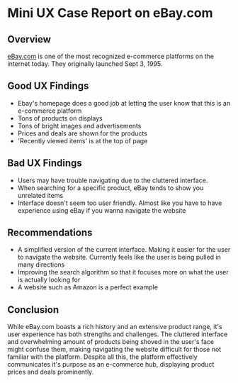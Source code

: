 # Mini UX Case Report on eBay.com

## Overview

[eBay.com](https://www.ebay.com/) is one of the most recognized e-commerce platforms on the internet today. They originally launched Sept 3, 1995.

## Good UX Findings

- Ebay's homepage does a good job at letting the user know that this is an e-commerce platform
- Tons of products on displays
- Tons of bright images and advertisements
- Prices and deals are shown for the products
- 'Recently viewed items' is at the top of page

## Bad UX Findings

- Users may have trouble navigating due to the cluttered interface.
- When searching for a specific product, eBay tends to show you unrelated items
- Interface doesn't seem too user friendly. Almost like you have to have experience using eBay if you wanna navigate the website

## Recommendations

- A simplified version of the current interface. Making it easier for the user to navigate the website. Currently feels like the user is being pulled in many directions
- Improving the search algorithm so that it focuses more on what the user is actually looking for
- A website such as Amazon is a perfect example

## Conclusion

While eBay.com boasts a rich history and an extensive product range, it's user experience has both strengths and challenges. The cluttered interface and overwhelming amount of products being shoved in the user's face might confuse them, making navigating the website difficult for those not familiar with the platform. Despite all this, the platform effectively communicates it's purpose as an e-commerce hub, displaying product prices and deals prominently.
